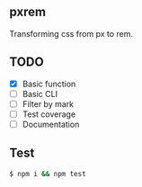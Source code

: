 ## pxrem

Transforming css from px to rem.

## TODO

- [x] Basic function
- [ ] Basic CLI
- [ ] Filter by mark
- [ ] Test coverage
- [ ] Documentation

## Test

```bash
$ npm i && npm test
```
